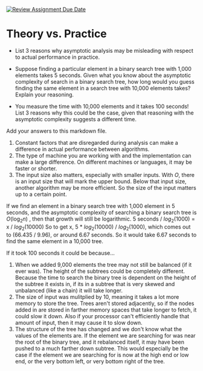 [![Review Assignment Due Date](https://classroom.github.com/assets/deadline-readme-button-24ddc0f5d75046c5622901739e7c5dd533143b0c8e959d652212380cedb1ea36.svg)](https://classroom.github.com/a/FgMJElkj)
# Theory vs. Practice

- List 3 reasons why asymptotic analysis may be misleading with respect to
  actual performance in practice.

- Suppose finding a particular element in a binary search tree with 1,000
  elements takes 5 seconds. Given what you know about the asymptotic complexity
  of search in a binary search tree, how long would you guess finding the same
  element in a search tree with 10,000 elements takes? Explain your reasoning.

- You measure the time with 10,000 elements and it takes 100 seconds! List 3
  reasons why this could be the case, given that reasoning with the asymptotic
  complexity suggests a different time.

Add your answers to this markdown file.

1. Constant factors that are disregarded during analysis can make a difference in actual performance between algorithms.
2. The type of machine you are working with and the implementation can make a large difference. On different machines or languages, it may be faster or shorter.
3. The input size also matters, especially with smaller inputs. With $O$, there is an input size that will mark the upper bound. Below that input size,
    another algorithm may be more efficient. So the size of the input matters up to a certain point.

If we find an element in a binary search tree with 1,000 element in 5 seconds, and the asymptotic complexity of searching a binary
search tree is $O(\log_2 n)$ , then that growth will still be logarithmic. 5 seconds / $log_2 (1000)$ = x / $log_2 (10000)$
So to get x, 5 * $log_2 (10000)$ / $log_2 (1000)$, which comes out to (66.435 / 9.96), or around 6.67 seconds. So it would take 6.67 seconds to 
find the same element in a 10,000 tree.

If it took 100 seconds it could be because...
1. When we added 9,000 elements the tree may not still be balanced (if it ever was). The height of the subtrees could be completely different. Because the time to search the binary tree is
   dependent on the height of the subtree it exists in, if its in a subtree that is very skewed and unbalanced (like a chain) it will take longer.
2. The size of input was mulitplied by 10, meaning it takes a lot more memory to store the tree. Trees aren't stored adjacently, so if the nodes added in are stored
   in farther memory spaces that take longer to fetch, it could slow it down. Also if your processor can't efficiently handle that amount of input, then it may cause it to slow down.
3. The structure of the tree has changed and we don't know what the values of the elements are. If the element we are searching for was near the root of the binary tree, and it rebalanced itself,
   it may have been pushed to a much farther down subtree. This would especially be the case if the element we are searching for is now at the high end or low end, or the very bottom left, or very bottom right of    the tree.
